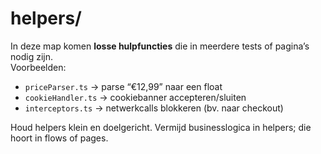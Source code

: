 # helpers/

In deze map komen **losse hulpfuncties** die in meerdere tests of pagina’s nodig zijn.  
Voorbeelden:
- `priceParser.ts` → parse “€12,99” naar een float
- `cookieHandler.ts` → cookiebanner accepteren/sluiten
- `interceptors.ts` → netwerkcalls blokkeren (bv. naar checkout)

Houd helpers klein en doelgericht. Vermijd businesslogica in helpers; die hoort in flows of pages.
